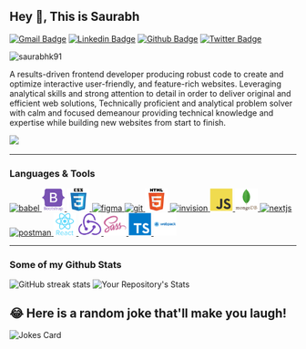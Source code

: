 ## Hey 👋, This is Saurabh
[![Gmail Badge](https://img.shields.io/badge/-saurabhkumar9616@gmail.com-c14438?style=flat&logo=Gmail&logoColor=white&link=mailto:saurabhkumar9616@gmail.com)](mailto:saurabhkumar9616@gmail.com) 
[![Linkedin Badge](https://img.shields.io/badge/-saurabhkumar112-0072b1?style=flat&logo=Linkedin&logoColor=white&link=https://www.linkedin.com/in/saurabhkumar112/)](https://www.linkedin.com/in/saurabhkumar112/) [![Github Badge](https://img.shields.io/badge/-saurabhk91-grey?style=flat&logo=github&logoColor=white&link=https://github.com/saurabhk91/)](https://www.github.com/saurabhk91/) [![Twitter Badge](https://img.shields.io/badge/-vikrantsaurabh-00acee?style=flat&logo=twitter&logoColor=white&link=https://twitter.com/vikrantsaurabh/)](https://www.twitter.com/vikrantsaurabh/)

<p align=left> <img src=https://komarev.com/ghpvc/?username=saurabhk91 alt=saurabhk91 /> </p>

<p align='left'>A results-driven frontend developer producing robust code to create and optimize interactive user-friendly, and feature-rich websites. Leveraging analytical skills and strong attention to detail in order to deliver original and efficient web solutions, Technically proficient and analytical problem solver with calm and focused demeanour providing technical knowledge and expertise while building new websites from start to
finish.</p>

![](https://github-profile-summary-cards.vercel.app/api/cards/profile-details?username=saurabhk91&theme=github_dark)

---

<h3 align="left">Languages & Tools </h3>
<p align="p"> <a href="https://babeljs.io/" target="_blank"> <img src="https://www.vectorlogo.zone/logos/babeljs/babeljs-icon.svg" alt="babel" width="40" height="40"/> </a> <a href="https://getbootstrap.com" target="_blank"> <img src="https://raw.githubusercontent.com/devicons/devicon/master/icons/bootstrap/bootstrap-plain-wordmark.svg" alt="bootstrap" width="40" height="40"/> </a> <a href="https://www.w3schools.com/css/" target="_blank"> <img src="https://raw.githubusercontent.com/devicons/devicon/master/icons/css3/css3-original-wordmark.svg" alt="css3" width="40" height="40"/> </a> <a href="https://www.figma.com/" target="_blank"> <img src="https://www.vectorlogo.zone/logos/figma/figma-icon.svg" alt="figma" width="40" height="40"/> </a> <a href="https://git-scm.com/" target="_blank"> <img src="https://www.vectorlogo.zone/logos/git-scm/git-scm-icon.svg" alt="git" width="40" height="40"/> </a> <a href="https://www.w3.org/html/" target="_blank"> <img src="https://raw.githubusercontent.com/devicons/devicon/master/icons/html5/html5-original-wordmark.svg" alt="html5" width="40" height="40"/> </a> <a href="https://www.invisionapp.com/" target="_blank"> <img src="https://www.vectorlogo.zone/logos/invisionapp/invisionapp-icon.svg" alt="invision" width="40" height="40"/> </a> <a href="https://developer.mozilla.org/en-US/docs/Web/JavaScript" target="_blank"> <img src="https://raw.githubusercontent.com/devicons/devicon/master/icons/javascript/javascript-original.svg" alt="javascript" width="40" height="40"/> </a> <a href="https://www.mongodb.com/" target="_blank"> <img src="https://raw.githubusercontent.com/devicons/devicon/master/icons/mongodb/mongodb-original-wordmark.svg" alt="mongodb" width="40" height="40"/> </a> <a href="https://nextjs.org/" target="_blank"> <img src="https://cdn.worldvectorlogo.com/logos/nextjs-3.svg" alt="nextjs" width="40" height="40"/> </a> <a href="https://postman.com" target="_blank"> <img src="https://www.vectorlogo.zone/logos/getpostman/getpostman-icon.svg" alt="postman" width="40" height="40"/> </a> <a href="https://reactjs.org/" target="_blank"> <img src="https://raw.githubusercontent.com/devicons/devicon/master/icons/react/react-original-wordmark.svg" alt="react" width="40" height="40"/> </a> <a href="https://redux.js.org" target="_blank"> <img src="https://raw.githubusercontent.com/devicons/devicon/master/icons/redux/redux-original.svg" alt="redux" width="40" height="40"/> </a> <a href="https://sass-lang.com" target="_blank"> <img src="https://raw.githubusercontent.com/devicons/devicon/master/icons/sass/sass-original.svg" alt="sass" width="40" height="40"/> </a> <a href="https://www.typescriptlang.org/" target="_blank"> <img src="https://raw.githubusercontent.com/devicons/devicon/master/icons/typescript/typescript-original.svg" alt="typescript" width="40" height="40"/> </a> <a href="https://webpack.js.org" target="_blank"> <img src="https://raw.githubusercontent.com/devicons/devicon/d00d0969292a6569d45b06d3f350f463a0107b0d/icons/webpack/webpack-original-wordmark.svg" alt="webpack" width="40" height="40"/> </a> </p>

---

<h3 align="left">Some of my Github Stats</h3>

![GitHub streak stats](https://github-readme-streak-stats.herokuapp.com/?user=saurabhk91&theme=vue-dark)
![Your Repository's Stats](https://github-readme-stats.vercel.app/api/top-langs/?username=saurabhk91&theme=vue-dark)

## 😂 Here is a random joke that'll make you laugh!
![Jokes Card](https://readme-jokes.vercel.app/api)
